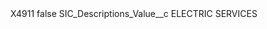 <?xml version="1.0" encoding="UTF-8"?>
<CustomMetadata xmlns="http://soap.sforce.com/2006/04/metadata" xmlns:xsi="http://www.w3.org/2001/XMLSchema-instance" xmlns:xsd="http://www.w3.org/2001/XMLSchema">
    <label>X4911</label>
    <protected>false</protected>
    <values>
        <field>SIC_Descriptions_Value__c</field>
        <value xsi:type="xsd:string">ELECTRIC SERVICES</value>
    </values>
</CustomMetadata>
